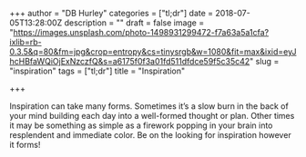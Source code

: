 +++
author = "DB Hurley"
categories = ["tl;dr"]
date = 2018-07-05T13:28:00Z
description = ""
draft = false
image = "https://images.unsplash.com/photo-1498931299472-f7a63a5a1cfa?ixlib=rb-0.3.5&q=80&fm=jpg&crop=entropy&cs=tinysrgb&w=1080&fit=max&ixid=eyJhcHBfaWQiOjExNzczfQ&s=a6175f0f3a01fd511dfdce59f5c35c42"
slug = "inspiration"
tags = ["tl;dr"]
title = "Inspiration"

+++


Inspiration can take many forms. Sometimes it’s a slow burn in the back of your mind building each day into a well-formed thought or plan. Other times it may be something as simple as a firework popping in your brain into resplendent and immediate color. Be on the looking for inspiration however it forms!

